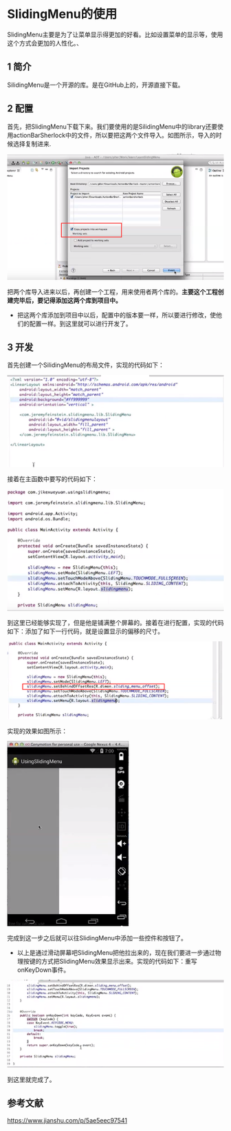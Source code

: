 # SlidingMenu的使用

SlidingMenu主要是为了让菜单显示得更加的好看。比如设置菜单的显示等，使用这个方式会更加的人性化。、

## 1 简介

SilidingMenu是一个开源的库。是在GitHub上的，开源直接下载。

## 2 配置

首先，把SlidingMenu下载下来。我们要使用的是SilidingMenu中的library还要使用actionBarSherlock中的文件，所以要把这两个文件导入。如图所示，导入的时候选择复制进来.

![1536149921687](image\import.png)

把两个库导入进来以后，再创建一个工程，用来使用者两个库的。**主要这个工程创建完毕后，要记得添加这两个库到项目中。**

- 把这两个库添加到项目中以后，配置中的版本要一样，所以要进行修改，使他们的配置一样。到这里就可以进行开发了。

## 3 开发

首先创建一个SilidingMenu的布局文件，实现的代码如下：

![1536150586126](image\SilidingMenu_xml.png)

接着在主函数中要写的代码如下：

![1536150664955](image\SilidingMenu_main.png)

到这里已经能够实现了，但是他是铺满整个屏幕的。接着在进行配置，实现的代码如下：添加了如下一行代码，就是设置显示的偏移的尺寸。

![1536150946701](image\SilidingMenu_CustomWidth.png)

实现的效果如图所示：

![1536151255120](image\ResultsShow.png)

完成到这一步之后就可以往SlidingMenu中添加一些控件和按钮了。

- 以上是通过滑动屏幕吧SlidingMenu把他拉出来的，现在我们要进一步通过物理按键的方式把SlidingMenu效果显示出来。实现的代码如下：重写onKeyDown事件。

![1536151706215](image\keyDown.png)

到这里就完成了。

## 参考文献

https://www.jianshu.com/p/5ae5eec97541